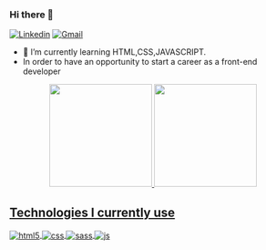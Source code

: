 ### Hi there 👋

[![Linkedin](https://img.shields.io/badge/LinkedIn-0077B5?style=for-the-badge&logo=linkedin&logoColor=white)](www.linkedin.com/in/williangomesdev)
[![Gmail](https://img.shields.io/badge/Gmail-D14836?style=for-the-badge&logo=gmail&logoColor=white)](willianamaroti@gmail.com)

- 🌱 I’m currently learning HTML,CSS,JAVASCRIPT.
- In order to have an opportunity to start a career as a front-end developer

<div align="center">
  <a href="https://github.com/williangomesdev">
  <img height="180em" src="https://github-readme-stats.vercel.app/api?username=williangomesdev&show_icons=true&theme=dark&include_all_commits=true&count_private=true"/>
  <img height="180em" src="https://github-readme-stats.vercel.app/api/top-langs/?username=williangomesdev&layout=compact&langs_count=7&theme=dark"/>
</div>

## Technologies I currently use

<div style="display: inline_block">
<img align="center" alt="html5" src="https://img.shields.io/badge/HTML5-E34F26?style=for-the-badge&logo=html5&logoColor=white"/>
<img align="center" alt="css" src="https://img.shields.io/badge/CSS3-1572B6?style=for-the-badge&logo=css3&logoColor=white"/>
<img align="center" alt="sass" src="https://img.shields.io/badge/Sass-CC6699?style=for-the-badge&logo=sass&logoColor=white"/>
<img align="center" alt="js" src="https://img.shields.io/badge/JavaScript-F7DF1E?style=for-the-badge&logo=javascript&logoColor=black"/>
</div>
